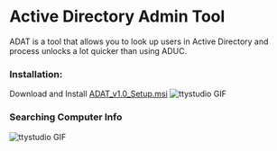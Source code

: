 # Active Directory Admin Tool

ADAT is a tool that allows you to look up users in Active Directory and process unlocks a lot quicker than using ADUC.



### Installation:
Download and Install [ADAT_v1.0_Setup.msi](https://github.com/Arman519/ADAT/blob/master/ADAT_v1.0_Setup.msi)
![ttystudio GIF](http://g.recordit.co/A9sF2bQqcQ.gif)

### Searching Computer Info
![ttystudio GIF](http://g.recordit.co/YRopDFuSlS.gif)
